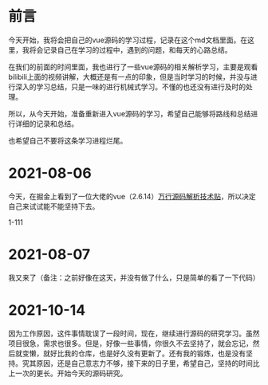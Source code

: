 # 前言

今天开始，我将会把自己的vue源码的学习过程，记录在这个md文档里面。在这里，我将会记录自己在学习的过程中，遇到的问题，和每天的心路总结。

在我们的前面的时间里面，我也进行了一些vue源码的相关解析学习，主要是观看bilibili上面的视频讲解，大概还是有一点的印象，但是当时学习的时候，并没与进行深入的学习总结，只是一味的进行机械式学习。不懂的也还没有进行及时的处理。

所以，从今天开始，准备重新进入vue源码的学习，希望自己能够将路线和总结进行详细的记录和总结。

也希望自己不要将这条学习进程烂尾。

# 2021-08-06

今天，在掘金上看到了一位大佬的vue（2.6.14）[万行源码解析技术贴](https://juejin.cn/post/6846687602679119885)，所以决定自己来试试能不能坚持下去。

1-111

# 2021-08-07

我又来了（备注：之前好像在这天，并没有做了什么，只是简单的看了一下代码）


# 2021-10-14
因为工作原因，这件事情耽误了一段时间，现在，继续进行源码的研究学习。虽然项目很急，需求也很多。但是，好像一些事情，你很久不去坚持了，就会忘记，然后就变懒，就好比我的仓库，也是好久没有更新了。还有我的锻炼，也是没有坚持。究其原因，还是自己意志力不够，接下来的日子里，希望自己，坚持的时间比上一次的更长。开始今天的源码研究。

